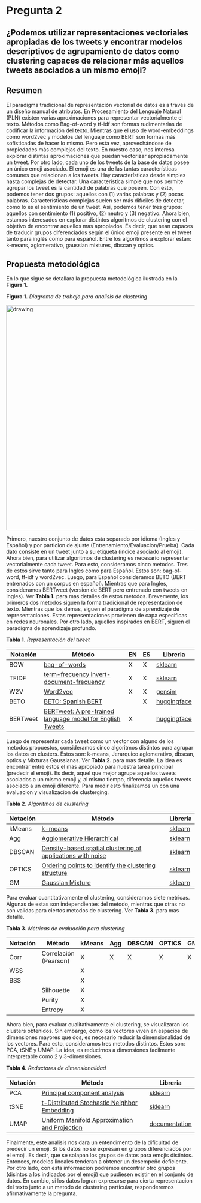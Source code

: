 # Pregunta 2

## ¿Podemos utilizar representaciones vectoriales apropiadas de los tweets y encontrar modelos descriptivos de agrupamiento de datos como clustering capaces de relacionar más aquellos tweets asociados a un mismo emoji?

## Resumen
El paradigma tradicional de representación vectorial de datos es a través de un diseño manual de atributos. 
En Procesamiento del Lenguaje Natural (PLN) existen varias aproximaciones para representar vectorialmente el texto. 
Métodos como Bag-of-word y tf-idf son formas rudimentarias de codificar la información del texto. 
Mientras que el uso de word-embeddings como word2vec y modelos del lenguaje como BERT son formas más sofisticadas de hacer lo mismo. 
Pero esta vez, aprovechándose de propiedades más complejas del texto. 
En nuestro caso, nos interesa explorar distintas aproximaciones que puedan vectorizar apropiadamente un tweet. 
Por otro lado, cada uno de los tweets de la base de datos posee un único emoji asociado. 
El emoji es una de las tantas características comunes que relacionan a los tweets. 
Hay características desde simples hasta complejas de detectar. 
Una característica simple que nos permite agrupar los tweet es la cantidad de palabras que poseen. 
Con esto, podemos tener dos grupos: aquellos con (1) varias palabras y (2) pocas palabras. 
Características complejas suelen ser más difíciles de detectar, como lo es el sentimiento de un tweet. 
Así, podemos tener tres grupos: aquellos con sentimiento (1) positivo, (2) neutro y (3) negativo. 
Ahora bien, estamos interesados en explorar distintos algoritmos de clustering con el objetivo de encontrar aquellos mas apropiados.
Es decir, que sean capaces de traducir grupos diferenciados según el único emoji presente en el tweet tanto para inglés como para español. 
Entre los algoritmos a explorar estan: k-means, aglomerativo, gaussian mixtures, dbscan y optics.

## Propuesta metodológica

En lo que sigue se detallara la propuesta metodológica ilustrada en la **Figura 1.**

**Figura 1.** *Diagrama de trabajo para analisis de clustering*

<img src="https://github.com/furrutiav/data-mining-2022/blob/main/Hitos/H2/p2_clustering.png" alt="drawing" width="600"/>

Primero, nuestro conjunto de datos esta separado por idioma (Ingles y Español) y por particion de ajuste (Entrenamiento/Evaluacion/Prueba). Cada dato consiste en un tweet junto a su etiqueta (indice asociado al emoji). Ahora bien, para utilizar algoritmos de clustering es necesario representar vectorialmente cada tweet. Para esto, consideramos cinco metodos. Tres de estos sirve tanto para Ingles como para Español. Estos son: bag-of-word, tf-idf y word2vec. Luego, para Español consideramos BETO (BERT entrenados con un corpus en español). Mientras que para Ingles, consideramos BERTweet (version de BERT pero entrenado con tweets en ingles). Ver **Tabla 1.** para mas detalles de estos metodos. Brevemente, los primeros dos metodos siguen la forma tradicional de representacion de texto. Mientras que los demas, siguen el paradigma de aprendizaje de representaciones. Estas representaciones provienen de capa especificas en redes neuronales. Por otro lado, aquellos inspirados en BERT, siguen el paradigma de aprendizaje profundo.

**Tabla 1.** *Representación del tweet*

|       Notación    |   Método      |  EN     |   ES   | Libreria |
|-------------------|---------------|---------|--------|----------|
|       BOW         | [bag-of-words](https://en.wikipedia.org/wiki/Bag-of-words_model)                                                            |  X    |   X   | [sklearn](https://scikit-learn.org/stable/modules/feature_extraction.html#the-bag-of-words-representation)|
|       TFIDF       | [term-frecuency invert-document-frecuency](https://en.wikipedia.org/wiki/Tf%E2%80%93idf)                                    |  X    |   X   | [sklearn](https://scikit-learn.org/stable/modules/feature_extraction.html#tfidf-term-weighting)           |
| W2V               | [Word2vec](https://en.wikipedia.org/wiki/Word2vec)                                                                          | X     | X     | [gensim](https://radimrehurek.com/gensim/models/word2vec.html)                                            |
|       BETO        | [BETO: Spanish BERT](https://github.com/dccuchile/beto)                                                                     |       |   X   | [huggingface](https://huggingface.co/dccuchile/bert-base-spanish-wwm-cased)                                |
|       BERTweet    | [BERTweet: A pre-trained language model for English Tweets](https://aclanthology.org/2020.emnlp-demos.2/)                   |  X    |       | [huggingface](https://huggingface.co/vinai/bertweet-base)                                                  |

Luego de representar cada tweet como un vector con alguno de los metodos propuestos, consideramos cinco algoritmos distintos para agrupar los datos en clusters. Estos son: k-means, Jerarquico aglomerativo, dbscan, optics y Mixturas Gaussianas. Ver **Tabla 2.** para mas detalle. La idea es encontrar entre estos el mas apropiado para nuestra tarea principal (predecir el emoji). Es decir, aquel que mejor agrupe aquellos tweets asociados a un mismo emoji y, al mismo tiempo, diferencia aquellos tweets asociado a un emoji diferente. Para medir esto finalizamos un con una evaluacion y visualizacion de clusterging.

**Tabla 2.** *Algoritmos de clustering*

|       Notación    |   Método      |  Libreria |
|-------------------|---------------|----------|
| kMeans           | [k-means](https://en.wikipedia.org/wiki/K-means_clustering)           | [sklearn](https://scikit-learn.org/stable/modules/generated/sklearn.cluster.KMeans.html#sklearn.cluster.KMeans) |
| Agg      | [Agglomerative Hierarchical](https://en.wikipedia.org/wiki/Hierarchical_clustering)      | [sklearn](https://scikit-learn.org/stable/modules/generated/sklearn.cluster.AgglomerativeClustering.html#sklearn.cluster.AgglomerativeClustering) |
| DBSCAN            | [Density-based spatial clustering of applications with noise](https://en.wikipedia.org/wiki/DBSCAN)            | [sklearn](https://scikit-learn.org/stable/modules/generated/sklearn.cluster.DBSCAN.html#sklearn.cluster.DBSCAN) | [sklearn](https://scikit-learn.org/stable/modules/generated/sklearn.cluster.DBSCAN.html#sklearn.cluster.DBSCAN) |
| OPTICS            | [Ordering points to identify the clustering structure](https://en.wikipedia.org/wiki/OPTICS_algorithm)      | [sklearn](https://scikit-learn.org/stable/modules/generated/sklearn.cluster.OPTICS.html#sklearn.cluster.OPTICS) |
| GM  | [Gaussian Mixture](https://en.wikipedia.org/wiki/Mixture_model#Gaussian_mixture_model)  | [sklearn](https://scikit-learn.org/stable/modules/generated/sklearn.mixture.GaussianMixture.html#sklearn.mixture.GaussianMixture) |

Para evaluar cuantitativamente el clustering, consideramos siete metricas. Algunas de estas son independientes del metodo, mientras que otras no son validas para ciertos metodos de clustering. Ver **Tabla 3.** para mas detalle.

**Tabla 3.** *Métricas de evaluación para clustering*

|       Notación    |   Método      | kMeans | Agg | DBSCAN | OPTICS | GM |  Libreria |
|-------------------|---------------|--------|-----|--------|--------|----|-----------|
|      Corr         | Correlación (Pearson)  |   X    |  X  |   X    |   X    | X  |           |
|      WSS          |                        |   X    |     |        |        |    |           |
|      BSS          |                        |   X    |     |        |        |    |           |
|                   | Silhouette             |   X    |     |        |        |    |           |
|                   | Purity                 |   X    |     |        |        |    |           |
|                   | Entropy                |   X    |     |        |        |    |           |

Ahora bien, para evaluar cualitativamente el clustering, se visualizaran los clusters obtenidos. Sin embargo, como los vectores viven en espacios de dimensiones mayores que dos, es necesario reducir la dimensionalidad de los vectores. Para esto, consideramos tres metodos distintos. Estos son: PCA, tSNE y UMAP. La idea, es reducirnos a dimensiones facilmente interpretable como 2 y 3-dimensiones.

**Tabla 4.** *Reductores de dimensionalidad*

|       Notación    |   Método               | Libreria |
|-------------------|------------------------|----------|
|      PCA          | [Principal component analysis](https://en.wikipedia.org/wiki/Principal_component_analysis)  |   [sklearn](https://scikit-learn.org/stable/modules/generated/sklearn.decomposition.PCA.html)       |
|      tSNE         | [t-Distributed Stochastic Neighbor Embedding](https://en.wikipedia.org/wiki/T-distributed_stochastic_neighbor_embedding)  | [sklearn](https://scikit-learn.org/stable/modules/generated/sklearn.manifold.TSNE.html) |
|      UMAP         | [Uniform Manifold Approximation and Projection](https://arxiv.org/abs/1802.03426) | [documentation](https://umap-learn.readthedocs.io/en/latest/) |

Finalmente, este analisis nos dara un entendimento de la dificultad de predecir un emoji. Si los datos no se expresan en grupos diferenciados por el emoji. Es decir, que se solapan los grupos de datos para emojis distintos. Entonces, modelos lineales tenderan a obtener un desempeño deficiente. Por otro lado, con esta informacion podremos encontrar otro grupos (disintos a los indicados por el emoji) que pudiesen existir en el conjunto de datos. En cambio, si los datos logran expresarse para cierta representacion del texto junto a un metodo de clustering particular, responderemos afirmativamente la pregunta.
